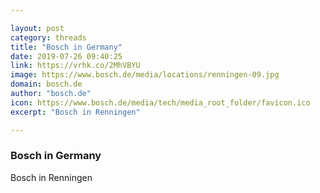 ```yaml
---

layout: post
category: threads
title: "Bosch in Germany"
date: 2019-07-26 09:40:25
link: https://vrhk.co/2MhVBYU
image: https://www.bosch.de/media/locations/renningen-09.jpg
domain: bosch.de
author: "bosch.de"
icon: https://www.bosch.de/media/tech/media_root_folder/favicon.ico
excerpt: "Bosch in Renningen"

---
```


### Bosch in Germany

Bosch in Renningen